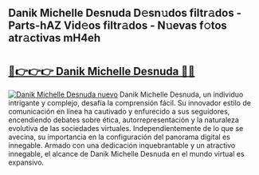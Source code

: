 ## Danik Michelle Desnuda D𝚎sn𝚞dos filtr𝚊dos - Parts-hAZ Vid𝚎os filtr𝚊dos - N𝚞evas f𝚘tos atr𝚊ctivas mH4eh

# <h2><a href="http://mb5ct3j.tromn.icu/?c=Danik+Michelle+Desnuda">🔗👉👉👉 Danik Michelle Desnuda 🔗🔗</a></h2>

[![Danik Michelle Desnuda nuevo](https://i.imgur.com/pEAQMta.gif)](http://mb5ct3j.tromn.icu/?c=Danik+Michelle+Desnuda)
Danik Michelle Desnuda, un individuo intrigante y complejo, desafía la comprensión fácil. Su innovador estilo de comunicación en línea ha cautivado y enfurecido a sus seguidores, encendiendo debates sobre ética, autorrepresentación y la naturaleza evolutiva de las sociedades virtuales. Independientemente de lo que se avecina, su importancia en la configuración del panorama digital es innegable. Armado con una dedicación inquebrantable y un atractivo innegable, el alcance de Danik Michelle Desnuda en el mundo virtual es expansivo.
